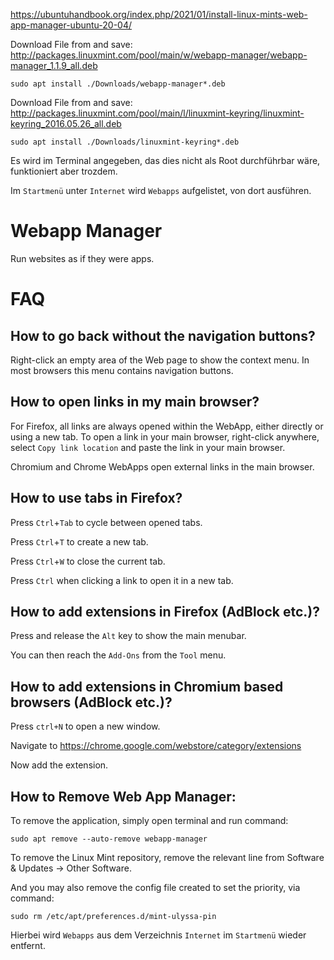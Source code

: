 https://ubuntuhandbook.org/index.php/2021/01/install-linux-mints-web-app-manager-ubuntu-20-04/

Download File from and save: 
http://packages.linuxmint.com/pool/main/w/webapp-manager/webapp-manager_1.1.9_all.deb

```
sudo apt install ./Downloads/webapp-manager*.deb
```

Download File from and save: 
http://packages.linuxmint.com/pool/main/l/linuxmint-keyring/linuxmint-keyring_2016.05.26_all.deb
```
sudo apt install ./Downloads/linuxmint-keyring*.deb
```

Es wird im Terminal angegeben, das dies nicht als Root durchführbar wäre, funktioniert aber trozdem.

Im `Startmenü` unter `Internet` wird `Webapps` aufgelistet, von dort ausführen. 

# Webapp Manager

Run websites as if they were apps.

FAQ
===

How to go back without the navigation buttons?
----------------------------------------------

Right-click an empty area of the Web page to show the context menu. In most browsers this menu contains navigation buttons.

How to open links in my main browser?
-------------------------------------

For Firefox, all links are always opened within the WebApp, either directly or using a new tab.
To open a link in your main browser, right-click anywhere, select `Copy link location` and paste the link in your main browser. 

Chromium and Chrome WebApps open external links in the main browser.

How to use tabs in Firefox?
---------------------------

Press `Ctrl`+`Tab` to cycle between opened tabs.

Press `Ctrl`+`T` to create a new tab.

Press `Ctrl`+`W` to close the current tab.

Press `Ctrl` when clicking a link to open it in a new tab.

How to add extensions in Firefox (AdBlock etc.)?
------------------------------------------------

Press and release the `Alt` key to show the main menubar.

You can then reach the `Add-Ons` from the `Tool` menu.

How to add extensions in Chromium based browsers (AdBlock etc.)?
----------------------------------------------------------------

Press `ctrl+N` to open a new window.

Navigate to https://chrome.google.com/webstore/category/extensions

Now add the extension.




## How to Remove Web App Manager:

To remove the application, simply open terminal and run command:
```
sudo apt remove --auto-remove webapp-manager
```
To remove the Linux Mint repository, remove the relevant line from Software & Updates -> Other Software.

And you may also remove the config file created to set the priority, via command:
```
sudo rm /etc/apt/preferences.d/mint-ulyssa-pin
```

Hierbei wird `Webapps` aus dem Verzeichnis `Internet` im `Startmenü` wieder entfernt. 
